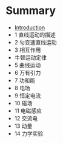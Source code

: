 # Summary

* [Introduction](README.md)
* 1 直线运动的描述
* 2 匀变速直线运动
* 3 相互作用
* 牛顿运动定律
* 5 曲线运动
* 6 万有引力
* 7 功和能
* 8 电场
* 9 恒定电流
* 10 磁场
* 11 电磁感应
* 12 交流电
* 13 动量
* 14 力学实验

